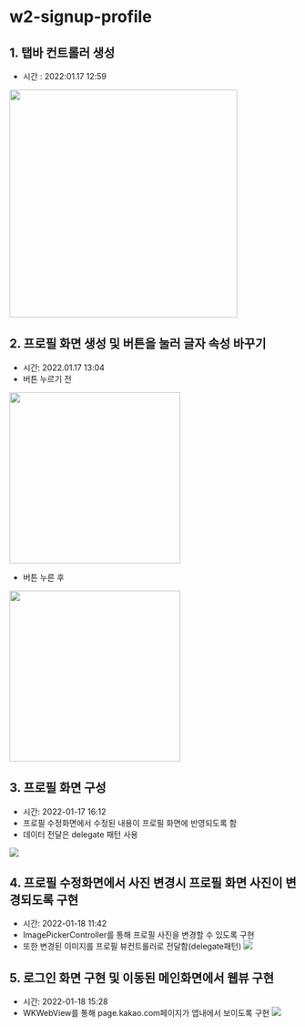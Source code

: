 # w2-signup-profile

## 1. 탭바 컨트롤러 생성

- 시간 : 2022:01.17 12:59
<img src="https://images.velog.io/images/taelee/post/330b6351-1bca-42c0-813f-cf701e570ece/image.png" width = 400>


## 2. 프로필 화면 생성 및 버튼을 눌러 글자 속성 바꾸기

- 시간: 2022.01.17 13:04
- 버튼 누르기 전

<img src="https://images.velog.io/images/taelee/post/4d25bec4-85c0-4277-a342-a43de0a85e81/Simulator%20Screen%20Shot%20-%20iPhone%2013%20-%202022-01-17%20at%2013.57.49.png" width = 300>

- 버튼 누른 후

<img src="https://images.velog.io/images/taelee/post/d32ad4a3-7abf-474d-800d-3542a44f2298/Simulator%20Screen%20Shot%20-%20iPhone%2013%20-%202022-01-17%20at%2013.59.17.png" width = 300>


## 3. 프로필 화면 구성

- 시간: 2022-01-17 16:12
- 프로필 수정화면에서 수정된 내용이 프로필 화면에 반영되도록 함
- 데이터 전달은 delegate 패턴 사용

![](https://images.velog.io/images/taelee/post/b247f943-a9ba-409f-862d-d22b5bbe0320/Jan-17-2022%2016-12-01.gif)

## 4. 프로필 수정화면에서 사진 변경시 프로필 화면 사진이 변경되도록 구현
- 시간: 2022-01-18 11:42
- ImagePickerController를 통해 프로필 사진을 변경할 수 있도록 구현
- 또한 변경된 이미지를 프로필 뷰컨트롤러로 전달함(delegate패턴)
![](https://images.velog.io/images/taelee/post/2fd75e82-4f6a-4a65-b750-160091e15a5d/Jan-18-2022%2013-37-38.gif)

## 5. 로그인 화면 구현 및 이동된 메인화면에서 웹뷰 구현
- 시간: 2022-01-18 15:28
- WKWebView를 통해 page.kakao.com페이지가 앱내에서 보이도록 구현
![](https://images.velog.io/images/taelee/post/4587f912-d951-40b8-8bb4-ff9bb832dbc6/Jan-18-2022%2015-27-34.gif)
